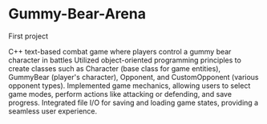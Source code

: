 # Gummy-Bear-Arena
First project

C++ text-based combat game where players control a gummy bear character in battles
Utilized object-oriented programming principles to create classes such as Character (base class for game entities), GummyBear (player's character), Opponent, and CustomOpponent (various opponent types).
Implemented game mechanics, allowing users to select game modes, perform actions like attacking or defending, and save progress.
Integrated file I/O for saving and loading game states, providing a seamless user experience.
